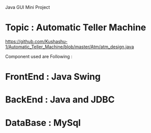 Java GUI Mini Project
# Topic : Automatic Teller Machine
https://github.com/Kushashu-1/Automatic_Teller_Machine/blob/master/Atm/atm_design.java



Component used are Following : 
# FrontEnd : Java Swing 
# BackEnd : Java and JDBC 
# DataBase : MySql 
